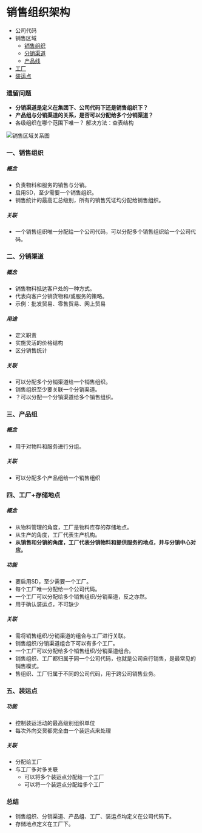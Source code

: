 # 销售组织架构 

* 公司代码
* 销售区域
    * [销售组织](#xszz)
    * [分销渠道](#fxqd)
    * [产品线](#cpz)
* [工厂](#gc)
* [装运点](#zyd)

### 遗留问题
* **分销渠道是定义在集团下、公司代码下还是销售组织下？**
* **产品组与分销渠道的关系，是否可以分配给多个分销渠道？**
* 各级组织在哪个范围下唯一？
解决方法：查表结构

![销售区域关系图](/../images/销售区域关系.png "销售区域关系")

### 一、<a name="xszz"/>销售组织
##### 概念
* 负责物料和服务的销售与分销。
* 启用SD，至少需要一个销售组织。
* 销售统计的最高汇总级别，所有的销售凭证均分配给销售组织。
##### 关联
* 一个销售组织唯一分配给一个公司代码，可以分配多个销售组织给一个公司代码。
### <a name="fxqd"/>二、分销渠道
##### 概念
* 销售物料抵达客户处的一种方式。
* 代表向客户分销货物和/或服务的策略。
* 示例：批发贸易、零售贸易、网上贸易

##### 用途
* 定义职责
* 实施灵活的价格结构
* 区分销售统计

##### 关联
* 可以分配多个分销渠道给一个销售组织。
* 销售组织至少要关联一个分销渠道。
* ？可以分配一个分销渠道给多个销售组织。

### <a name="cpz"/>三、产品组
##### 概念
* 用于对物料和服务进行分组。

##### 关联
* 可以分配多个产品组给一个销售组织

### <a name="gc"/>四、工厂+存储地点

##### 概念
* 从物料管理的角度，工厂是物料库存的存储地点。
* 从生产的角度，工厂代表生产机构。
* __从销售和分销的角度，工厂代表分销物料和提供服务的地点，并与分销中心对应。__
##### 功能
* 要启用SD，至少需要一个工厂。
* 每个工厂唯一分配给一个公司代码。
* 一个工厂可以分配给多个销售组织/分销渠道，反之亦然。
* 用于确认装运点，不可缺少

##### 关联
* 需将销售组织/分销渠道的组合与工厂进行关联。
* 销售组织/分销渠道组合下可以有多个工厂。
* 一个工厂可以分配给多个销售组织/分销渠道组合。
* 销售组织、工厂都归属于同一个公司代码，也就是公司自行销售，是最常见的销售模式。
* 售组织、工厂归属于不同的公司代码，用于跨公司销售业务。
### <a name="zyd"/>五、装运点
##### 功能
* 控制装运活动的最高级别组织单位
* 每次外向交货都完全由一个装运点来处理

##### 关联
* 分配给工厂
* 与工厂多对多关联
    * 可以将多个装运点分配给一个工厂
    * 可以将一个装运点分配给多个工厂


### 总结
* 销售组织、分销渠道、产品组、工厂、装运点均定义在公司代码下。
* 存储地点定义在工厂下。


